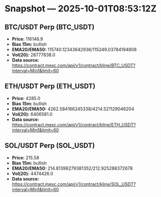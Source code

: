# Snapshot — 2025-10-01T08:53:12Z

## BTC/USDT Perp (BTC_USDT)
- **Price:** 116146.9
- **Bias 15m:** bullish
- **EMA20/EMA50:** 115740.12343642936/115249.03784194808
- **Vol(20):** 28777838.0
- **Data source:** https://contract.mexc.com/api/v1/contract/kline/BTC_USDT?interval=Min1&limit=60

## ETH/USDT Perp (ETH_USDT)
- **Price:** 4285.0
- **Bias 15m:** bullish
- **EMA20/EMA50:** 4262.584166245338/4214.521129046204
- **Vol(20):** 6406581.0
- **Data source:** https://contract.mexc.com/api/v1/contract/kline/ETH_USDT?interval=Min1&limit=60

## SOL/USDT Perp (SOL_USDT)
- **Price:** 215.58
- **Bias 15m:** bullish
- **EMA20/EMA50:** 214.81398279381352/212.925288372678
- **Vol(20):** 4474426.0
- **Data source:** https://contract.mexc.com/api/v1/contract/kline/SOL_USDT?interval=Min1&limit=60
